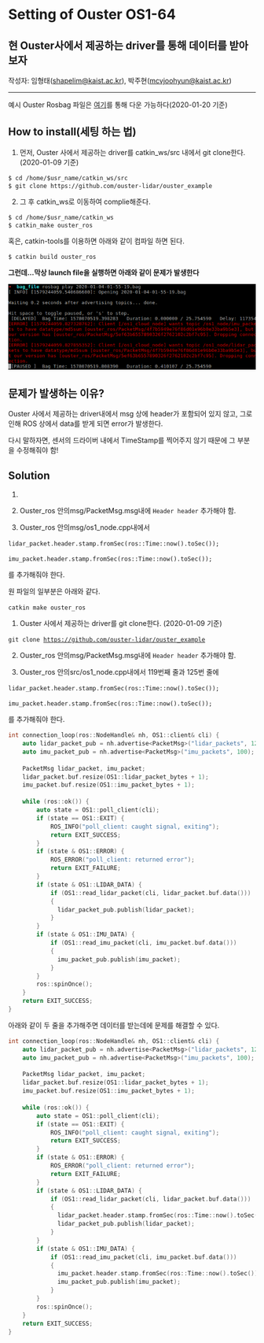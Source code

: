 # Setting of Ouster OS1-64

## 현 Ouster사에서 제공하는 driver를 통해 데이터를 받아보자 

작성자: 임형태(shapelim@kaist.ac.kr), 박주현(mcvjoohyun@kaist.ac.kr)

----

예시 Ouster Rosbag 파일은 [여기](https://www.dropbox.com/s/9gofcgfzaa8oyft/ouster_example.bag?dl=0)를 통해 다운 가능하다(2020-01-20 기준)

## How to install(세팅 하는 법)

1. 먼저, Ouster 사에서 제공하는 driver를 catkin_ws/src 내에서 git clone한다. (2020-01-09 기준)

<pre><code>$ cd /home/$usr_name/catkin_ws/src</code>
<code>$ git clone https://github.com/ouster-lidar/ouster_example</code></pre>

2. 그 후 catkin_ws로 이동하여 complie해준다.

<pre><code>$ cd /home/$usr_name/catkin_ws</code>
<code>$ catkin_make ouster_ros</code></pre>

혹은, catkin-tools를 이용하면 아래와 같이 컴파일 하면 된다.
<pre><code>$ catkin build ouster_ros</code></pre>
    
**그런데...막상 launch file을 실행하면 아래와 같이 문제가 발생한다**
    
![error_occurs](/readme_materials/ouster_error.png)    
    
## 문제가 발생하는 이유?

Ouster 사에서 제공하는 driver내에서 msg 상에 header가 포함되어 있지 않고, 그로 인해 ROS 상에서 data를 받게 되면 error가 발생한다. 

다시 말하자면, 센서의 드라이버 내에서 TimeStamp를 찍어주지 않기 때문에 그 부분을 수정해줘야 함!

## Solution

1. 
2. Ouster_ros 안의msg/PacketMsg.msg내에 <code>Header header</code> 추가해야 함.

3. Ouster_ros 안의msg/os1_node.cpp내에서  

<code>lidar_packet.header.stamp.fromSec(ros::Time::now().toSec());</code>

<code>imu_packet.header.stamp.fromSec(ros::Time::now().toSec());</code>

를 추가해줘야 한다.

원 파일의 일부분은 아래와 같다.



<code>catkin make ouster_ros</code>

1. Ouster 사에서 제공하는 driver를 git clone한다. (2020-01-09 기준)

<code>git clone https://github.com/ouster-lidar/ouster_example</code>

2. Ouster_ros 안의msg/PacketMsg.msg내에 <code>Header header</code> 추가해야 함.

3. Ouster_ros 안의src/os1_node.cpp내에서 119번째 줄과 125번 줄에  

<code>lidar_packet.header.stamp.fromSec(ros::Time::now().toSec());</code>

<code>imu_packet.header.stamp.fromSec(ros::Time::now().toSec());</code>

를 추가해줘야 한다.


```cpp
int connection_loop(ros::NodeHandle& nh, OS1::client& cli) {
    auto lidar_packet_pub = nh.advertise<PacketMsg>("lidar_packets", 1280);
    auto imu_packet_pub = nh.advertise<PacketMsg>("imu_packets", 100);

    PacketMsg lidar_packet, imu_packet;
    lidar_packet.buf.resize(OS1::lidar_packet_bytes + 1);
    imu_packet.buf.resize(OS1::imu_packet_bytes + 1);

    while (ros::ok()) {
        auto state = OS1::poll_client(cli);
        if (state == OS1::EXIT) {
            ROS_INFO("poll_client: caught signal, exiting");
            return EXIT_SUCCESS;
        }
        if (state & OS1::ERROR) {
            ROS_ERROR("poll_client: returned error");
            return EXIT_FAILURE;
        }
        if (state & OS1::LIDAR_DATA) {
            if (OS1::read_lidar_packet(cli, lidar_packet.buf.data()))
            {
              lidar_packet_pub.publish(lidar_packet);
            }
        }
        if (state & OS1::IMU_DATA) {
            if (OS1::read_imu_packet(cli, imu_packet.buf.data()))
            {
              imu_packet_pub.publish(imu_packet);
            }
        }
        ros::spinOnce();
    }
    return EXIT_SUCCESS;
}
```
아래와 같이 두 줄을 추가해주면 데이터를 받는데에 문제를 해결할 수 있다.
```cpp
int connection_loop(ros::NodeHandle& nh, OS1::client& cli) {
    auto lidar_packet_pub = nh.advertise<PacketMsg>("lidar_packets", 1280);
    auto imu_packet_pub = nh.advertise<PacketMsg>("imu_packets", 100);

    PacketMsg lidar_packet, imu_packet;
    lidar_packet.buf.resize(OS1::lidar_packet_bytes + 1);
    imu_packet.buf.resize(OS1::imu_packet_bytes + 1);

    while (ros::ok()) {
        auto state = OS1::poll_client(cli);
        if (state == OS1::EXIT) {
            ROS_INFO("poll_client: caught signal, exiting");
            return EXIT_SUCCESS;
        }
        if (state & OS1::ERROR) {
            ROS_ERROR("poll_client: returned error");
            return EXIT_FAILURE;
        }
        if (state & OS1::LIDAR_DATA) {
            if (OS1::read_lidar_packet(cli, lidar_packet.buf.data()))
            {
              lidar_packet.header.stamp.fromSec(ros::Time::now().toSec());
              lidar_packet_pub.publish(lidar_packet);
            }
        }
        if (state & OS1::IMU_DATA) {
            if (OS1::read_imu_packet(cli, imu_packet.buf.data()))
            {
              imu_packet.header.stamp.fromSec(ros::Time::now().toSec());
              imu_packet_pub.publish(imu_packet);
            }
        }
        ros::spinOnce();
    }
    return EXIT_SUCCESS;
}
```

